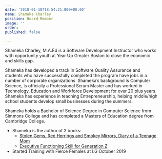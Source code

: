 ```yaml
---
date: '2018-01-18T18:54:21.000+00:00'
name: Shameka Charley
position: Board Member
image: ''
order: 
published: false

---
```

Shameka Charley, M.A.Ed is a Software Development Instructor who works with opportunity youth at Year Up Greater Boston to close the economic and skills gap.

Shameka has developed a track in Software Quality Assurance and students who have successfully completed the program have jobs in a number of corporate organizations. Shameka’s background is Computer Science, is officially a Professional Scrum Master and has worked in Technology, Education and Workforce Development for over 20 plus years. Shameka has experience in teaching Entrepreneurship, helping middle/high school students develop small businesses during the summers.

Shameka holds a Bachelor of Science Degree in Computer Science from Simmons College and has completed a Masters of Education degree from Cambridge College.

* Shameka is the author of 2 books:
  * [Stolen Gems, Red Herrings and Smokey Mirrors, Diary of a Teenage Mom](https://www.amazon.com/Stolen-Gems-Herrings-Smokey-Mirrors/dp/1797008102)
  * [Executive Functioning Skill for Generation Z](https://www.amazon.com/Executive-Functioning-Skills-Generation-Classroom/dp/1677864435/ref=sr_1_1?dchild=1&keywords=executive+functioning+for+generation+z&qid=1586796682&s=books&sr=1-1)
* Started Training with Fierce Females at LG October 2019